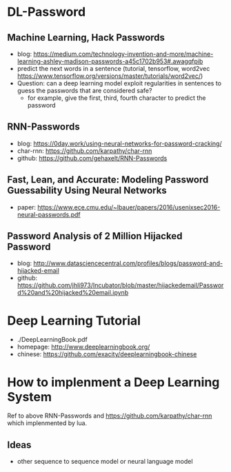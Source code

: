 # DL-Password

## Machine Learning, Hack Passwords
- blog: https://medium.com/technology-invention-and-more/machine-learning-ashley-madison-passwords-a45c1702b953#.awagqfpib
- predict the next words in a sentence (tutorial, tensorflow, word2vec https://www.tensorflow.org/versions/master/tutorials/word2vec/)
- Question: can a deep learning model exploit regularities in sentences to guess the passwords that are considered safe?
	- for example, give the first, third, fourth character to predict the password
 

## RNN-Passwords
- blog: https://0day.work/using-neural-networks-for-password-cracking/
- char-rnn: https://github.com/karpathy/char-rnn 
- github: https://github.com/gehaxelt/RNN-Passwords


## Fast, Lean, and Accurate: Modeling Password Guessability Using Neural Networks
- paper: https://www.ece.cmu.edu/~lbauer/papers/2016/usenixsec2016-neural-passwords.pdf

## Password Analysis of 2 Million Hijacked Password
- blog: http://www.datasciencecentral.com/profiles/blogs/password-and-hijacked-email
- github: https://github.com/jhli973/Incubator/blob/master/hijackedemail/Password%20and%20hijacked%20email.ipynb


# Deep Learning Tutorial

- ./DeepLearningBook.pdf
- homepage: http://www.deeplearningbook.org/
- chinese: https://github.com/exacity/deeplearningbook-chinese


# How to implenment a Deep Learning System
Ref to above RNN-Passwords and https://github.com/karpathy/char-rnn which implenmented by lua.


## Ideas
- other sequence to sequence model or neural language model
